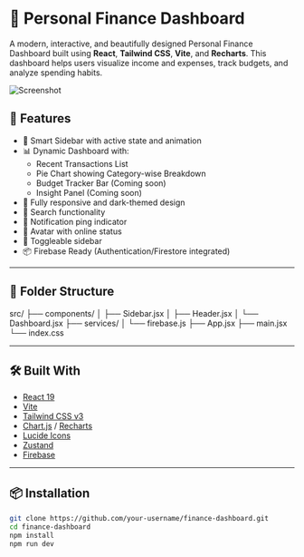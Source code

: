 # 💸 Personal Finance Dashboard

A modern, interactive, and beautifully designed Personal Finance Dashboard built using **React**, **Tailwind CSS**, **Vite**, and **Recharts**. This dashboard helps users visualize income and expenses, track budgets, and analyze spending habits.

![Screenshot](https://i.imgur.com/your-screenshot-link.png)

## 🚀 Features

- 🧠 Smart Sidebar with active state and animation
- 📊 Dynamic Dashboard with:
  - Recent Transactions List
  - Pie Chart showing Category-wise Breakdown
  - Budget Tracker Bar (Coming soon)
  - Insight Panel (Coming soon)
- 🎨 Fully responsive and dark-themed design
- 🔎 Search functionality
- 🔔 Notification ping indicator
- 👤 Avatar with online status
- 🔄 Toggleable sidebar
- 📦 Firebase Ready (Authentication/Firestore integrated)

---

## 📁 Folder Structure

src/ ├── components/ │ ├── Sidebar.jsx │ ├── Header.jsx │ └── Dashboard.jsx ├── services/ │ └── firebase.js ├── App.jsx ├── main.jsx └── index.css


---

## 🛠️ Built With

- [React 19](https://react.dev/)
- [Vite](https://vitejs.dev/)
- [Tailwind CSS v3](https://tailwindcss.com/)
- [Chart.js](https://www.chartjs.org/) / [Recharts](https://recharts.org/)
- [Lucide Icons](https://lucide.dev/)
- [Zustand](https://github.com/pmndrs/zustand)
- [Firebase](https://firebase.google.com/)

---

## 📦 Installation

```bash
git clone https://github.com/your-username/finance-dashboard.git
cd finance-dashboard
npm install
npm run dev


